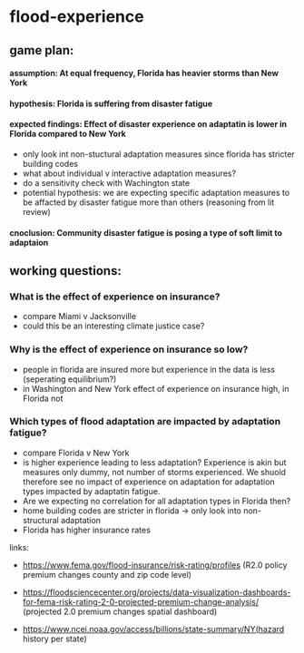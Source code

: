 # flood-experience

## game plan: 
#### assumption: At equal frequency, Florida has heavier storms than New York
#### hypothesis: Florida is suffering from disaster fatigue
#### expected findings: Effect of disaster experience on adaptatin is lower in Florida compared to New York
- only look int non-stuctural adaptation measures since florida has stricter building codes
- what about individual v interactive adaptation measures?
- do a sensitivity check with Wachington state
- potential hypothesis: we are expecting specific adaptation measures to be affacted by disaster fatigue more than others (reasoning from lit review)
#### cnoclusion: Community disaster fatigue is posing a type of soft limit to adaptaion

## working questions:
### What is the effect of experience on insurance? 
- compare Miami v Jacksonville
- could this be an interesting climate justice case?

### Why is the effect of experience on insurance so low? 
- people in florida are insured more but experience in the data is less (seperating equilibrium?)
- in Washington and New York effect of experience on insurance high, in Florida not  

### Which types of flood adaptation are impacted by adaptation fatigue? 
- compare Florida v New York
- is higher experience leading to less adaptation? Experience is akin but measures only dummy, not number of storms experienced. We shuold therefore see no impact of experience on adaptation for adaptation types impacted by adaptatin fatigue.
- Are we expecting no correlation for all adaptation types in Florida then?
-   home building codes are stricter in florida -> only look into non-structural adaptation
-   Florida has higher insurance rates 



links: 
- https://www.fema.gov/flood-insurance/risk-rating/profiles (R2.0 policy premium changes county and zip code level)

- https://floodsciencecenter.org/projects/data-visualization-dashboards-for-fema-risk-rating-2-0-projected-premium-change-analysis/ (projected 2.0 premium changes spatial dashboard)

- https://www.ncei.noaa.gov/access/billions/state-summary/NY(hazard history per state)
